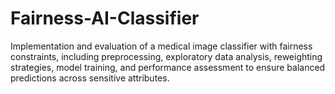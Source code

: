 # Fairness-AI-Classifier
Implementation and evaluation of a medical image classifier with fairness constraints, including preprocessing, exploratory data analysis, reweighting strategies, model training, and performance assessment to ensure balanced predictions across sensitive attributes.
